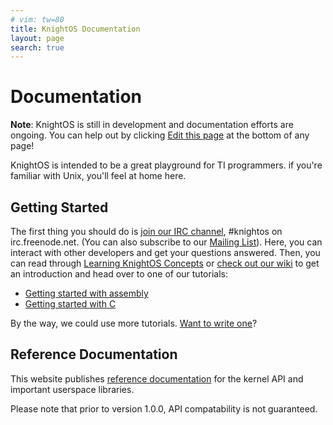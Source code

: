 ```yaml
---
# vim: tw=80
title: KnightOS Documentation
layout: page
search: true
---
```


# Documentation

<div class="alert alert-warning"> <strong>Note</strong>: KnightOS is still in
development and documentation efforts are ongoing.  You can help out by clicking
<a href="https://github.com/KnightOS/knightos.org/edit/gh-pages/{{ page.path }}">
<span class="glyphicon glyphicon-pencil"></span> Edit this page</a> at the
bottom of any page!  </div>

KnightOS is intended to be a great playground for TI programmers. if you're
familiar with Unix, you'll feel at home here.

## Getting Started

The first thing you should do is [join our IRC
channel](https://webchat.freenode.net/?channels=knightos&uio=d4), #knightos on
irc.freenode.net. (You can also subscribe to our <a href="http://lists.knightos.org/">Mailing List</a>). Here, you can interact with other developers and get your
questions answered. Then, you can read through [Learning KnightOS
Concepts](concepts.html) or [check out our wiki](http://wiki.knightos.org/index.php/Tutorials/General/KnightOS_SDK) to get an introduction and head over to one of our
tutorials:

* [Getting started with assembly](tutorials/getting-started/)
* [Getting started with C](tutorials/getting-started-c/)

By the way, we could use more tutorials. [Want to write
one](https://github.com/KnightOS/knightos.org)?

## Reference Documentation

This website publishes [reference documentation](/documentation/reference/) for
the kernel API and important userspace libraries.

Please note that prior to version 1.0.0, API compatability is not guaranteed.

